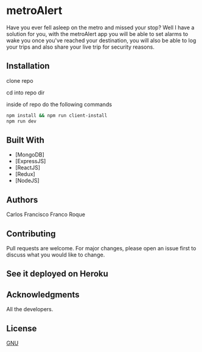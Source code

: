 # metroAlert

Have you ever fell asleep on the metro and missed your stop?
Well I have a solution for you, with the metroAlert app you will be able to set alarms to wake you once you've reached your destination, you will also be able to log your trips and also share your live trip for security reasons.

## Installation

clone repo

cd into repo dir

inside of repo do the following commands

```bash
npm install && npm run client-install
npm run dev
```
## Built With

* [MongoDB]
* [ExpressJS]
* [ReactJS]
* [Redux]
* [NodeJS]

## Authors
 Carlos Francisco Franco Roque

## Contributing
Pull requests are welcome. For major changes, please open an issue first to discuss what you would like to change.

## See it deployed on Heroku

## Acknowledgments
 All the developers.

## License
[GNU](https://choosealicense.com/licenses/agpl-3.0/)
